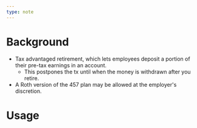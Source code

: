 ```yaml
---
type: note
---
```

# Background
- Tax advantaged retirement, which lets employees deposit a portion of their pre-tax earnings in an account. 
	- This postpones the tx until when the money is withdrawn after you retire. 
- A Roth version of the 457 plan may be allowed at the employer's discretion. 

# Usage